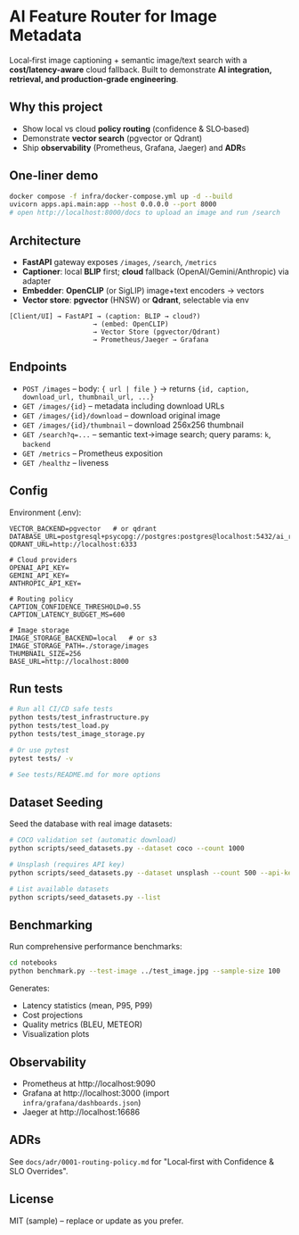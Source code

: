 # AI Feature Router for Image Metadata

Local‑first image captioning + semantic image/text search with a **cost/latency‑aware** cloud fallback. Built to demonstrate **AI integration, retrieval, and production‑grade engineering**.

## Why this project
- Show local vs cloud **policy routing** (confidence & SLO‑based)
- Demonstrate **vector search** (pgvector or Qdrant)
- Ship **observability** (Prometheus, Grafana, Jaeger) and **ADR**s

## One‑liner demo
```bash
docker compose -f infra/docker-compose.yml up -d --build
uvicorn apps.api.main:app --host 0.0.0.0 --port 8000
# open http://localhost:8000/docs to upload an image and run /search
```

## Architecture
- **FastAPI** gateway exposes `/images`, `/search`, `/metrics`
- **Captioner**: local **BLIP** first; **cloud** fallback (OpenAI/Gemini/Anthropic) via adapter
- **Embedder**: **OpenCLIP** (or SigLIP) image+text encoders → vectors
- **Vector store**: **pgvector** (HNSW) or **Qdrant**, selectable via env

```
[Client/UI] → FastAPI → (caption: BLIP → cloud?)
                     → (embed: OpenCLIP)
                     → Vector Store (pgvector/Qdrant)
                     → Prometheus/Jaeger → Grafana
```

## Endpoints
- `POST /images` – body: `{ url | file }` → returns `{id, caption, download_url, thumbnail_url, ...}`
- `GET /images/{id}` – metadata including download URLs
- `GET /images/{id}/download` – download original image
- `GET /images/{id}/thumbnail` – download 256x256 thumbnail
- `GET /search?q=...` – semantic text→image search; query params: `k`, `backend`
- `GET /metrics` – Prometheus exposition
- `GET /healthz` – liveness

## Config
Environment (.env):
```
VECTOR_BACKEND=pgvector   # or qdrant
DATABASE_URL=postgresql+psycopg://postgres:postgres@localhost:5432/ai_router
QDRANT_URL=http://localhost:6333

# Cloud providers
OPENAI_API_KEY=
GEMINI_API_KEY=
ANTHROPIC_API_KEY=

# Routing policy
CAPTION_CONFIDENCE_THRESHOLD=0.55
CAPTION_LATENCY_BUDGET_MS=600

# Image storage
IMAGE_STORAGE_BACKEND=local   # or s3
IMAGE_STORAGE_PATH=./storage/images
THUMBNAIL_SIZE=256
BASE_URL=http://localhost:8000
```

## Run tests
```bash
# Run all CI/CD safe tests
python tests/test_infrastructure.py
python tests/test_load.py
python tests/test_image_storage.py

# Or use pytest
pytest tests/ -v

# See tests/README.md for more options
```

## Dataset Seeding
Seed the database with real image datasets:

```bash
# COCO validation set (automatic download)
python scripts/seed_datasets.py --dataset coco --count 1000

# Unsplash (requires API key)
python scripts/seed_datasets.py --dataset unsplash --count 500 --api-key YOUR_KEY

# List available datasets
python scripts/seed_datasets.py --list
```

## Benchmarking
Run comprehensive performance benchmarks:

```bash
cd notebooks
python benchmark.py --test-image ../test_image.jpg --sample-size 100
```

Generates:
- Latency statistics (mean, P95, P99)
- Cost projections
- Quality metrics (BLEU, METEOR)
- Visualization plots

## Observability
- Prometheus at http://localhost:9090
- Grafana at http://localhost:3000 (import `infra/grafana/dashboards.json`)
- Jaeger at http://localhost:16686

## ADRs
See `docs/adr/0001-routing-policy.md` for "Local‑first with Confidence & SLO Overrides".

## License
MIT (sample) – replace or update as you prefer.
